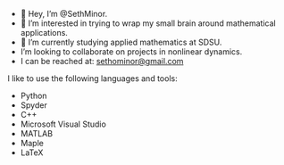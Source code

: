- 👋 Hey, I’m @SethMinor.
- 👀 I’m interested in trying to wrap my small brain around mathematical applications.
- 🌱 I’m currently studying applied mathematics at SDSU.
- I’m looking to collaborate on projects in nonlinear dynamics.
- I can be reached at: sethominor@gmail.com

I like to use the following languages and tools:
- Python
- Spyder
- C++
- Microsoft Visual Studio
- MATLAB
- Maple
- LaTeX

<!---
SethMinor/SethMinor is a ✨ special ✨ repository because its `README.md` (this file) appears on your GitHub profile.
You can click the Preview link to take a look at your changes.
--->
